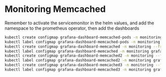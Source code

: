 # Monitoring Memcached

Remember to activate the servicemonitor in the helm values, and add the namespace to the prometheus operator, then add the dashboards

```bash
kubectl create configmap grafana-dashboard-memcached-pods -n monitoring --from-file=memcached_pods.json
kubectl label configmap grafana-dashboard-memcached-pods -n monitoring grafana_dashboard="1"
kubectl create configmap grafana-dashboard-memcached -n monitoring --from-file=Memcached.json
kubectl label configmap grafana-dashboard-memcached -n monitoring grafana_dashboard="1"
kubectl create configmap grafana-dashboard-memcached2 -n monitoring --from-file=Memcached2.json
kubectl label configmap grafana-dashboard-memcached2 -n monitoring grafana_dashboard="1"
kubectl create configmap grafana-dashboard-memcached3 -n monitoring --from-file=Memcached3.json
kubectl label configmap grafana-dashboard-memcached3 -n monitoring grafana_dashboard="1"
```

